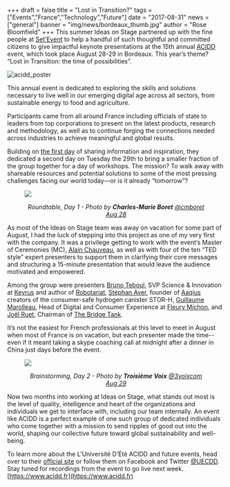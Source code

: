 +++
draft		= false
title		= "Lost in Transition?"
tags		= ["Events","France","Technology","Future"]
date		= "2017-08-31"
news	= ["general"] 
banner	= "img/news/bordeaux_thumb.jpg"
author	= "Rose Bloomfield"
+++
This summer Ideas on Stage partnered up with the fine people at [Set’Event](https://www.set-event.com) to help a handful of such thoughtful and committed citizens to give impactful keynote presentations at the 15th annual [ACIDD](https://www.acidd.fr) event, which took place August 28-29 in Bordeaux. This year’s theme? “Lost in Transition: the time of possibilities”. 

![acidd_poster][pic1]

This annual event is dedicated to exploring the skills and solutions necessary to live well in our emerging digital age across all sectors, from sustainable energy to food and agriculture.

Participants came from all around France including officials of state to leaders from top corporations to present on the latest products, research and methodology, as well as to continue forging the connections needed across industries to achieve meaningful and global results.

Building on [the first day](https://www.acidd.fr/2017/07/22/université-d-été-tout-un-programme/#28) of sharing information and inspiration, they dedicated a second day on Tuesday the 29th to bring  a smaller fraction of the group together for a day of workshops. The mission? To walk away with shareable resources and potential solutions to some of the most pressing challenges facing our world today—or is it already “tomorrow”?

<figure>
  <img src="/img/news/bordeaux2.jpg"  />
  <figcaption>
      <p style="text-align: center;"><em>Roundtable, Day 1 - Photo by <strong>Charles-Marie Boret</strong>‏ <a href="https://twitter.com/cmboret">@cmboret Aug 28</a></em></p>
  </figcaption>
</figure>

As most of the Ideas on Stage team was away on vacation for some part of August, I had the luck of stepping into this project as one of my very first with the company. It was a privilege getting to work with the event’s Master of Ceremonies (MC), [Alain Chauveau](https://www.linkedin.com/in/alain-chauveau-91641012/?ppe=1), as well as with four of the ten “TED style” expert presenters to support them in clarifying their core messages and structuring a 15-minute presentation that would leave the audience motivated and empowered.

Among the group were presenters [Bruno Teboul](https://www.linkedin.com/in/brunoteboul/), SVP Science & Innovation at [Keyrus](http://www.keyrus.com) and author of [Robotariat](https://www.amazon.fr/Robotariat-Critique-lautomatisation-Bruno-Teboul/dp/2367781362), [Stéphan Aver](https://www.linkedin.com/in/stéphane-aver-b89118/), founder of [Aaqius](http://www.aaqius.com) creators of the consumer-safe hydrogen canister STOR-H, [Guillaume Marolleau](https://www.linkedin.com/in/guillaume-marolleau-37988336/), Head of Digital and Consumer Experience at [Fleury Michon](https://www.fleurymichon.fr), and [Joël Ruet](https://www.linkedin.com/in/joelruet/), Chairman of [The Bridge Tank](http://thebridgetank.org/en/).

It’s not the easiest for French professionals at this level to meet in August when most of France is on vacation, but each presenter made the time--even if it meant taking a skype coaching call at midnight after a dinner in China just days before the event. 

<figure>
  <img src="/img/news/bordeaux3.jpg"  />
  <figcaption>
      <p style="text-align: center;"><em>Brainstorming, Day 2 - Photo by <strong>Troisième Voix</strong> <a href="https://twitter.com/3voixcom/status/902531798693015553">@3voixcom Aug 29</a></em></p>
  </figcaption>
</figure>

Now two months into working at Ideas on Stage, what stands out most is the level of quality, intelligence and heart of the organizations and individuals we get to interface with, including our team internally. An event like ACIDD is a perfect example of one such group of dedicated individuals who come together with a mission to send ripples of good out into the world, shaping our collective future toward global sustainability and well-being.

To learn more about the L’Université D’Été ACIDD and future events, head over to their [official site](https://www.acidd.fr) or follow them on Facebook and Twitter [@UECDD](https://twitter.com/UECDD). Stay tuned for recordings from the event to go live next week. [https://www.acidd.fr](https://www.acidd.fr)  

[pic1]: /img/news/bordeaux.jpg
